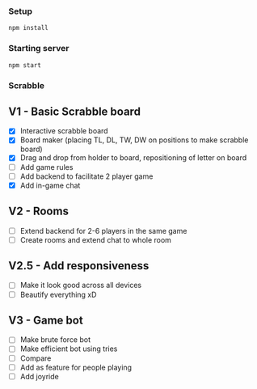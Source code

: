 ### Setup
```
npm install
```

### Starting server
```
npm start
```

### Scrabble 

## V1 - Basic Scrabble board
 - [X] Interactive scrabble board
 - [X] Board maker (placing TL, DL, TW, DW on positions to make scrabble board)
 - [X] Drag and drop from holder to board, repositioning of letter on board
 - [ ] Add game rules
 - [ ] Add backend to facilitate 2 player game
 - [X] Add in-game chat

## V2 - Rooms
- [ ] Extend backend for 2-6 players in the same game
- [ ] Create rooms and extend chat to whole room

## V2.5 - Add responsiveness
- [ ] Make it look good across all devices
- [ ] Beautify everything xD

## V3 - Game bot
- [ ] Make brute force bot
- [ ] Make efficient bot using tries
- [ ] Compare
- [ ] Add as feature for people playing
- [ ] Add joyride
